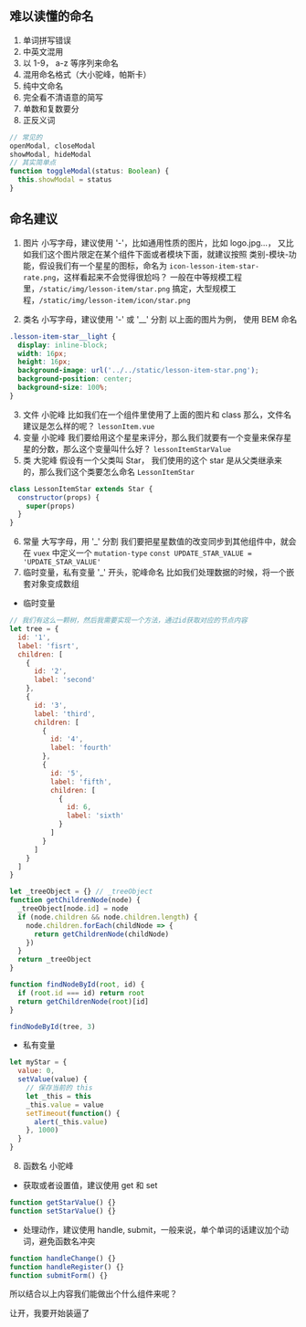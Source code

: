 ## 难以读懂的命名

1. 单词拼写错误
2. 中英文混用
3. 以 1-9， a-z 等序列来命名
4. 混用命名格式（大小驼峰，帕斯卡）
5. 纯中文命名
6. 完全看不清语意的简写
7. 单数和复数要分
8. 正反义词

```js
// 常见的
openModal, closeModal
showModal, hideModal
// 其实简单点
function toggleModal(status: Boolean) {
  this.showModal = status
}
```

## 命名建议

1. 图片 小写字母，建议使用 '-'，比如通用性质的图片，比如 logo.jpg...， 又比如我们这个图片限定在某个组件下面或者模块下面，就建议按照 类别-模块-功能，假设我们有一个星星的图标，命名为 `icon-lesson-item-star-rate.png`，这样看起来不会觉得很尬吗？ 一般在中等规模工程里，`/static/img/lesson-item/star.png` 搞定，大型规模工程，`/static/img/lesson-item/icon/star.png`

2. 类名 小写字母，建议使用 '-' 或 '\_\_' 分割
   以上面的图片为例， 使用 BEM 命名

```css
.lesson-item-star__light {
  display: inline-block;
  width: 16px;
  height: 16px;
  background-image: url('../../static/lesson-item-star.png');
  background-position: center;
  background-size: 100%;
}
```
3. 文件 小驼峰
   比如我们在一个组件里使用了上面的图片和 class
   那么，文件名建议是怎么样的呢？
   `lessonItem.vue`
4. 变量 小驼峰
   我们要给用这个星星来评分，那么我们就要有一个变量来保存星星的分数，那么这个变量叫什么好？
   `lessonItemStarValue`
5. 类 大驼峰
   假设有一个父类叫 Star， 我们使用的这个 star 是从父类继承来的，那么我们这个类要怎么命名
   `LessonItemStar`
```js
class LessonItemStar extends Star {
  constructor(props) {
    super(props)
  }
}
```
6. 常量 大写字母，用 '\_' 分割
   我们要把星星数值的改变同步到其他组件中，就会在 `vuex` 中定义一个 `mutation-type`
   `const UPDATE_STAR_VALUE = 'UPDATE_STAR_VALUE'`
7. 临时变量，私有变量 '\_' 开头，驼峰命名
   比如我们处理数据的时候，将一个嵌套对象变成数组
- 临时变量
```js
// 我们有这么一颗树，然后我需要实现一个方法，通过id获取对应的节点内容
let tree = {
  id: '1',
  label: 'fisrt',
  children: [
    {
      id: '2',
      label: 'second'
    },
    {
      id: '3',
      label: 'third',
      children: [
        {
          id: '4',
          label: 'fourth'
        },
        {
          id: '5',
          label: 'fifth',
          children: [
            {
              id: 6,
              label: 'sixth'
            }
          ]
        }
      ]
    }
  ]
}

let _treeObject = {} // _treeObject
function getChildrenNode(node) {
  _treeObject[node.id] = node
  if (node.children && node.children.length) {
    node.children.forEach(childNode => {
      return getChildrenNode(childNode)
    })
  }
  return _treeObject
}

function findNodeById(root, id) {
  if (root.id === id) return root
  return getChildrenNode(root)[id]
}

findNodeById(tree, 3)
```

- 私有变量
```js
let myStar = {
  value: 0,
  setValue(value) {
    // 保存当前的 this
    let _this = this
    _this.value = value
    setTimeout(function() {
      alert(_this.value)
    }, 1000)
  }
}
```
8. 函数名 小驼峰

- 获取或者设置值，建议使用 get 和 set
```js
function getStarValue() {}
function setStarValue() {}
```
- 处理动作，建议使用 handle, submit，一般来说，单个单词的话建议加个动词，避免函数名冲突
```js
function handleChange() {}
function handleRegister() {}
function submitForm() {}
```

所以结合以上内容我们能做出个什么组件来呢？

让开，我要开始装逼了
```vue


```
